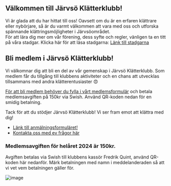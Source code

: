 ## Välkommen till Järvsö Klätterklubb!
<!--![morkberget_header](https://github.com/robertvs/jkk/assets/1116237/15e841cc-ff76-4abf-a41c-b1c32b4a1155)-->
Vi är glada att du har hittat till oss! Oavsett om du är en erfaren klättrare eller nybörjare, så är du varmt välkommen att vara med oss och utforska spännande klättringsmöjligheter i Järvsöområdet.
<br />
För att lära dig mer om vår förening, dess syfte och regler, vänligen ta en titt på våra stadgar. Klicka här för att läsa stadgarna: [Länk till stadgarna](stadgar.md)

## Bli medlem i Järvsö Klätterklubb!

Vi välkomnar dig att bli en del av vår gemenskap i Järvsö Klätterklubb. Som medlem får du tillgång till klubbens aktiviteter och en chans att utvecklas tillsammans med andra klätterentusiaster 😍

[För att bli medlem behöver du fylla i vårt medlemsformulär](https://docs.google.com/forms/d/e/1FAIpQLScs8pQbyuPi4kLirYZ2JV8JdVZsucmd8ZAt8jOEiU7NuRZMXQ/viewform) och betala medlemsavgiften på 150kr via Swish. Använd QR-koden nedan för en smidig betalning.

Tack för att du stödjer Järvsö Klätterklubb! Vi ser fram emot att klättra med dig!

- [Länk till anmälningsformuläret!](https://docs.google.com/forms/d/e/1FAIpQLScs8pQbyuPi4kLirYZ2JV8JdVZsucmd8ZAt8jOEiU7NuRZMXQ/viewform)
- [Kontakta oss med ev frågor här](mailto:info@jarvsoklatterklubb.se)


### Medlemsavgiften för helåret 2024 är **150kr**.
Avgiften betalas via Swish till klubbens kassör Fredrik Quint, använd QR-koden här nedanför. 
Märk betalningen med namn i meddelanderaden så att vi vet vem betalningen gäller för.

![image](https://github.com/user-attachments/assets/a5faeb98-8807-4cb1-9366-90cc162d0763)
